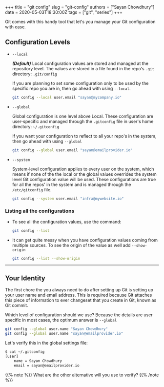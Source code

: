 +++
title = "git config"
slug = "git-config"
authors = ["Sayan Chowdhury"]
date = 2020-05-03T18:30:00Z
tags = ["git", "series"]
+++

Git comes with this handy tool that let's you manage your Git configuration with ease.

## Configuration Levels

- `--local`

    ***(Default)*** Local configuration values are stored and managed at the repository level.
    The values are stored in a file found in the repo's `.git` directory: `.git/config`

    If you are planning to set some configuration only to be used by the specific repo you
    are in, then go ahead with using `--local`.

    ```bash
    git config --local user.email "sayan@mycompany.io"
    ```

- `--global`

    Global configuration is one level above Local. These configuration are user-specific and
    managed through the `.gitconfig` file in user's home directory: `~/.gitconfig`

    If you want your configuration to reflect to all your repo's in the system, then go ahead
    with using `--global`

    ```bash
    git config --global user.email "sayan@emailprovider.io"
    ```

- `--system`

    System-level configuration applies to every user on the system, which means if none of the
    the local or the global values overrides the system level Git configuration value will be
    used. These configurations are true for all the repos' in the system and is managed through
    the `/etc/gitconfig` file.

    ```bash
    git config --system user.email "infra@mywebsite.io"
    ```

### Listing all the configurations

- To see all the configuration values, use the command:
    ```bash
    git config --list
    ```

- It can get quite messy when you have configuration values coming from multiple sources. To see
    the origin of the value as well add `--show-origin`
    ```bash
    git config --list --show-origin
    ```

---

## Your Identity

The first chore the you always need to do after setting up Git is setting up your user name and
email address. This is required because Git attaches this piece of information to ever changeset that
you create in Git, known as Git commit.

Which level of configuration should we use? Because the details are user specific in most cases, the
optimum answer is `--global`

```bash
git config --global user.name "Sayan Chowdhury"
git config --global user.name "sayan@emailprovider.io"
```

Let's verify this in the global settings file:

```bash
$ cat ~/.gitconfig
[user]
    name = Sayan Chowdhury
	email = sayan@emailprovider.io
```

{{% note %}}
What are the other alternative will you use to verify?
{{% /note %}}
